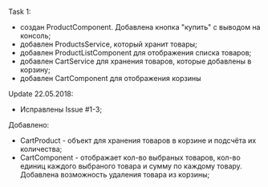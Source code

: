 Task 1:
- создан ProductComponent. Добавлена кнопка "купить" с выводом на консоль;
- добавлен ProductsService, который хранит товары;
- добавлен ProductListComponent для отображения списка товаров;
- добавлен CartService для хранения товаров, которые добавлены в корзину;
- добавлен CartComponent для отображения корзины

Update 22.05.2018:
- Исправлены Issue #1-3;

Добавлено:
 - CartProduct - объект для хранения товаров в корзине и подсчёта их количества;
 - CartComponent - отображает кол-во выбраных товаров, кол-во единиц каждого выбраного товара и сумму по каждому товару. Добавлена возможность удаления товара из корзины;